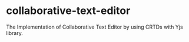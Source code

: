 # collaborative-text-editor
The Implementation of Collaborative Text Editor by using CRTDs with Yjs library.
